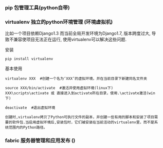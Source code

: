 ### pip 包管理工具(python自带)

### virtualenv 独立的python环境管理 (环境虚拟机)
比如一个项目依赖Django1.3 而当前全局开发环境为Django1.7, 版本跨度过大, 导致不兼容使项目无法正在运行, 使用virtualenv可以解决这些问题.

安装

    pip install virtualenv

基本使用

    virtualenv XXX  #创建一个名为‘XXX’的虚拟环境，并在当前目录下新建同名文件夹

    source XXX/bin/activate  #激活并使用虚拟环境(linux下)
    XXX\scripts\activate 或 直接进入到activate所在目录，使用.\activate激活(win下)
    
    deactivate  #退出虚拟环境

    创建时,virtualenv拷贝了Python可执行文件的副本，并创建一些有用的脚本和安装了项目需要的软件包.当启用虚拟环境后,安装包时，它们被安装在当前活动的virtualenv里，而不是系统范围内的Python路径。

### fabric 服务器管理和应用发布 ()